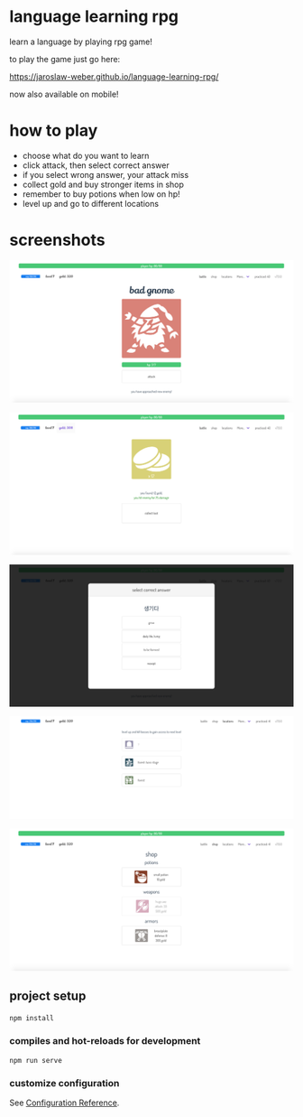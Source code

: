 # language learning rpg

learn a language by playing rpg game!

to play the game just go here:

https://jaroslaw-weber.github.io/language-learning-rpg/

now also available on mobile!

# how to play

- choose what do you want to learn
- click attack, then select correct answer
- if you select wrong answer, your attack miss
- collect gold and buy stronger items in shop
- remember to buy potions when low on hp!
- level up and go to different locations

# screenshots

![](screenshots/1.png)

![](screenshots/2.png)

![](screenshots/3.png)

![](screenshots/4.png)

![](screenshots/5.png)

## project setup

```
npm install
```

### compiles and hot-reloads for development

```
npm run serve
```

### customize configuration

See [Configuration Reference](https://cli.vuejs.org/config/).
